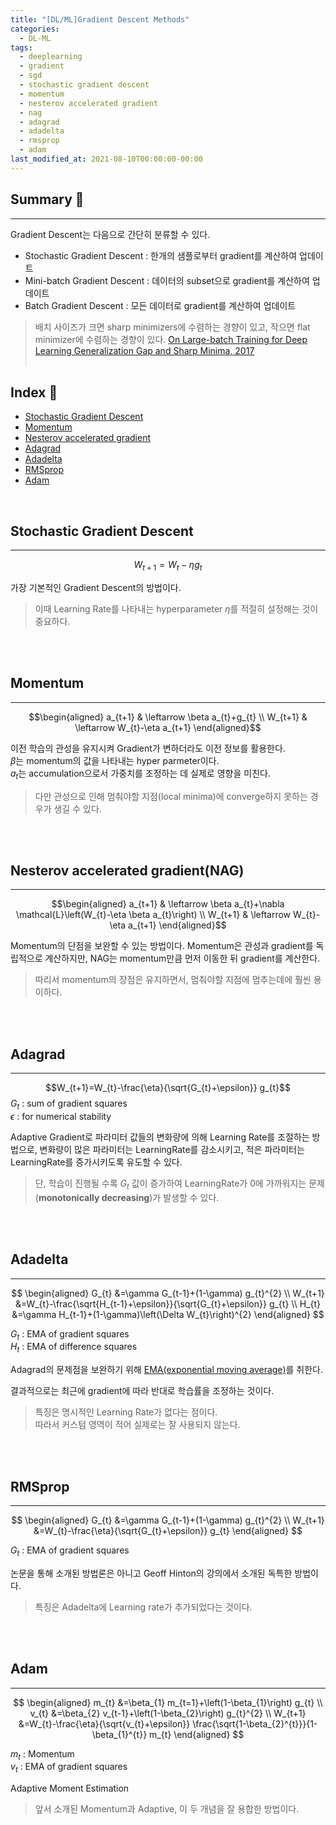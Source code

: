 ```yaml
---
title: "[DL/ML]Gradient Descent Methods"
categories:
  - DL-ML
tags:
  - deeplearning
  - gradient
  - sgd
  - stochastic gradient descent
  - momentum
  - nesterov accelerated gradient
  - nag
  - adagrad
  - adadelta
  - rmsprop
  - adam
last_modified_at: 2021-08-10T00:00:00-00:00
---
```



## Summary 🤙
<hr/>
Gradient Descent는 다음으로 간단히 분류할 수 있다.    

* Stochastic Gradient Descent : 한개의 샘플로부터 gradient를 계산하여 업데이트   
* Mini-batch Gradient Descent : 데이터의 subset으로 gradient를 계산하여 업데이트   
* Batch Gradient Descent : 모든 데이터로 gradient를 계산하여 업데이트    

> 배치 사이즈가 크면 sharp minimizers에 수렴하는 경향이 있고, 작으면 flat minimizer에 수렴하는 경향이 있다.
>  [On Large-batch Training for Deep Learning Generalization Gap and Sharp Minima, 2017](https://arxiv.org/abs/1609.04836)
<br><br/>


## Index 👀       
  * [Stochastic Gradient Descent](#stochastic-gradient-descent)
  * [Momentum](#momentum)
  * [Nesterov accelerated gradient](#nesterov-accelerated-gradientnag)
  * [Adagrad](#adagrad)
  * [Adadelta](#adadelta)
  * [RMSprop](#rmsprop)
  * [Adam](#adam)

<br/>


## Stochastic Gradient Descent
<hr/>

$$ W_{t+1} =  W_t - \eta g_t $$    

가장 기본적인 Gradient Descent의 방법이다.   

>이때 Learning Rate를 나타내는 hyperparameter $\eta$를 적절히 설정해는 것이 중요하다.    

<br><br/>

## Momentum
<hr/>

$$\begin{aligned} a_{t+1} & \leftarrow \beta a_{t}+g_{t} \\ W_{t+1} & \leftarrow W_{t}-\eta a_{t+1} \end{aligned}$$

이전 학습의 관성을 유지시켜 Gradient가 변하더라도 이전 정보를 활용한다.   
$\beta$는 momentum의 값을 나타내는 hyper parmeter이다.    
$a_t$는 accumulation으로서 가중치를 조정하는 데 실제로 영향을 미친다.   

> 다만 관성으로 인해 멈춰야할 지점(local minima)에 converge하지 못하는 경우가 생길 수 있다.

<br><br/>

## Nesterov accelerated gradient(NAG)
<hr/>

$$\begin{aligned} a_{t+1} & \leftarrow \beta a_{t}+\nabla \mathcal{L}\left(W_{t}-\eta \beta a_{t}\right) \\ W_{t+1} & \leftarrow W_{t}-\eta a_{t+1} \end{aligned}$$

Momentum의 단점을 보완할 수 있는 방법이다. Momentum은 관성과 gradient를 독립적으로 계산하지만, NAG는 momentum만큼 먼저 이동한 뒤 gradient를 계산한다. 

> 따리서 momentum의 장점은 유지하면서, 멈춰야할 지점에 멈추는데에 훨씬 용이하다.


<br><br/>


## Adagrad
<hr/>

$$W_{t+1}=W_{t}-\frac{\eta}{\sqrt{G_{t}+\epsilon}} g_{t}$$
$G_t$ : sum of gradient squares    
$\epsilon$ : for numerical stability    

Adaptive Gradient로 파라미터 값들의 변화량에 의해 Learning Rate를 조절하는 방법으로, 변화량이 많은 파라미터는 LearningRate를 감소시키고, 적은 파라미터는 LearningRate를 증가시키도록 유도할 수 있다.    


>단, 학습이 진행될 수록 $G_t$ 값이 증가하여 LearningRate가 0에 가까워지는 문제(__monotonically decreasing__)가 발생할 수 있다.     

<br><br/>



## Adadelta
<hr/>

$$
\begin{aligned}
G_{t} &=\gamma G_{t-1}+(1-\gamma) g_{t}^{2} \\
W_{t+1} &=W_{t}-\frac{\sqrt{H_{t-1}+\epsilon}}{\sqrt{G_{t}+\epsilon}} g_{t} \\
H_{t} &=\gamma H_{t-1}+(1-\gamma)\left(\Delta W_{t}\right)^{2}
\end{aligned}
$$

$G_t$ : EMA of gradient squares    
$H_t$ : EMA of difference squares    


Adagrad의 문제점을 보완하기 위해 [EMA(exponential moving average)](https://ko.wikipedia.org/wiki/%EC%9D%B4%EB%8F%99%ED%8F%89%EA%B7%A0#cite_note-3)를 취한다. 

결과적으로는 최근에 gradient에 따라 반대로 학습률을 조정하는 것이다.

>특징은 명시적인 Learning Rate가 없다는 점이다.     
>따라서 커스텀 영역이 적어 실제로는 잘 사용되지 않는다.     


<br><br/>


## RMSprop
<hr/>

$$
\begin{aligned}
G_{t} &=\gamma G_{t-1}+(1-\gamma) g_{t}^{2} \\
W_{t+1} &=W_{t}-\frac{\eta}{\sqrt{G_{t}+\epsilon}} g_{t}
\end{aligned}
$$

$G_t$ : EMA of gradient squares  

논문을 통해 소개된 방법론은 아니고 Geoff Hinton의 강의에서 소개된 독특한 방법이다.    
>특징은 Adadelta에 Learning rate가 추가되었다는 것이다.     

<br><br/>




## Adam
<hr/>

$$
\begin{aligned}
m_{t} &=\beta_{1} m_{t=1}+\left(1-\beta_{1}\right) g_{t} \\
v_{t} &=\beta_{2} v_{t-1}+\left(1-\beta_{2}\right) g_{t}^{2} \\
W_{t+1} &=W_{t}-\frac{\eta}{\sqrt{v_{t}+\epsilon}} \frac{\sqrt{1-\beta_{2}^{t}}}{1-\beta_{1}^{t}} m_{t}
\end{aligned}
$$

$m_t$ : Momentum    
$v_t$ : EMA of gradient squares    

Adaptive Moment Estimation      

> 앞서 소개된 Momentum과 Adaptive, 이 두 개념을 잘 용합한 방법이다. 


<br><br/>

